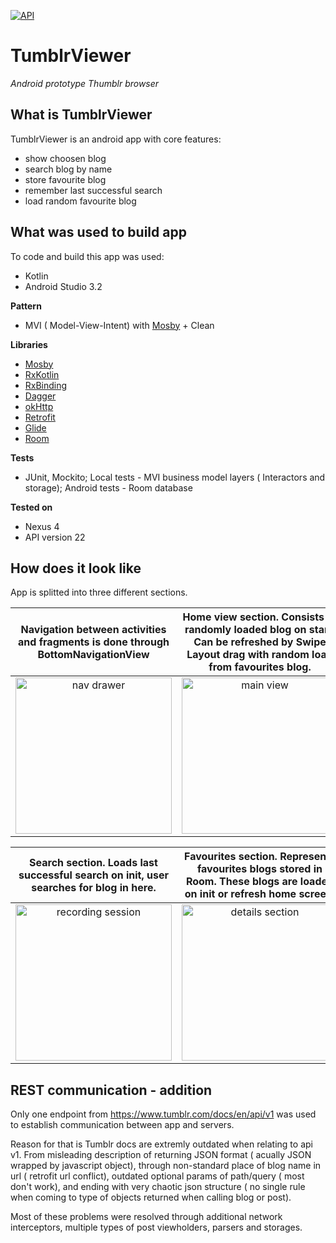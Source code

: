 [![API](https://img.shields.io/badge/API-21%2B-brightgreen.svg?style=plastic)](https://android-arsenal.com/api?level=21)
# TumblrViewer 
*Android prototype Thumblr browser*

## What is TumblrViewer 
TumblrViewer is an android app with core features:
* show choosen blog
* search blog by name
* store favourite blog
* remember last successful search
* load random favourite blog

## What was used to build app
To code and build this app was used:

* Kotlin
* Android Studio 3.2

**Pattern**
* MVI ( Model-View-Intent) with <a href="https://github.com/sockeqwe/mosby" title="Mosby">Mosby</a> + Clean

**Libraries**
* <a href="https://github.com/sockeqwe/mosby" title="Mosby">Mosby</a>
* <a href="https://github.com/ReactiveX/RxKotlin" title="RxKotlin">RxKotlin</a>
* <a href="https://github.com/JakeWharton/RxBinding" title="RxBinding">RxBinding</a>
* <a href="https://github.com/google/dagger" title="Dagger">Dagger</a>
* <a href="https://github.com/square/okhttp" title="okHttp">okHttp</a>
* <a href="https://github.com/square/retrofit" title="Retrofit">Retrofit</a>
* <a href="https://github.com/bumptech/glide" title="Glide">Glide</a>
* <a href="https://developer.android.com/topic/libraries/architecture/room" title="Room">Room</a>

**Tests**
* JUnit, Mockito; Local tests - MVI business model layers ( Interactors and storage); Android tests - Room database

**Tested on**
* Nexus 4
* API version 22

## How does it look like
App is splitted into three different sections.

Navigation between activities and fragments is done through BottomNavigationView | Home view section. Consists of randomly loaded blog on start. Can be refreshed by Swipe Layout drag with random load from favourites blog.
:-------------------------:|:-------------------------:
<img src="https://user-images.githubusercontent.com/13487803/48045019-df22b700-e18e-11e8-9db9-d46ad3194771.png" title="nav drawer" height="250" />  |  <img src="https://user-images.githubusercontent.com/13487803/48045018-de8a2080-e18e-11e8-9934-749d8f239210.png" title="main view" height="250" />

Search section. Loads last successful search on init, user searches for blog in here. | Favourites section. Represents favourites blogs stored in Room. These blogs are loaded on init or refresh home screen.
:-------------------------:|:-------------------------:
<img src="https://user-images.githubusercontent.com/13487803/48045017-de8a2080-e18e-11e8-8e92-34debf12cc6d.png" title="recording session" height="250" />  |  <img src="https://user-images.githubusercontent.com/13487803/48045016-de8a2080-e18e-11e8-8ca7-7eb39953d5db.png" title="details section" height="250" />

## REST communication - addition
Only one endpoint from https://www.tumblr.com/docs/en/api/v1 was used to establish communication between app and servers.

Reason for that is Tumblr docs are extremly outdated when relating to api v1. From misleading description of returning JSON format ( acually JSON wrapped by javascript object), through non-standard place of blog name in url ( retrofit url conflict), outdated optional params of path/query ( most don't work), and ending with very chaotic json structure ( no single rule when coming to type of objects returned when calling blog or post).

Most of these problems were resolved through additional network interceptors, multiple types of post viewholders, parsers and storages.

